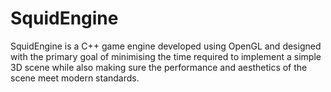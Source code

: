 # SquidEngine
SquidEngine is a C++ game engine developed using OpenGL and designed with the primary goal of minimising the time required to implement a simple 3D scene while also making sure the performance and aesthetics of the scene meet modern standards. 
